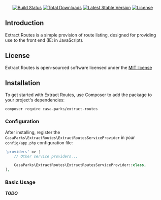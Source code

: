 <p align="center">
<a href="https://travis-ci.org/Casa-Parks/Extract-Routes"><img src="https://travis-ci.org/Casa-Parks/Extract-Routes.svg" alt="Build Status"></a>
<a href="https://packagist.org/packages/Casa-Parks/Extract-Routes"><img src="https://poser.pugx.org/Casa-Parks/Extract-Routes/d/total.svg" alt="Total Downloads"></a>
<a href="https://packagist.org/packages/Casa-Parks/Extract-Routes"><img src="https://poser.pugx.org/Casa-Parks/Extract-Routes/v/stable.svg" alt="Latest Stable Version"></a>
<a href="https://packagist.org/packages/Casa-Parks/Extract-Routes"><img src="https://poser.pugx.org/Casa-Parks/Extract-Routes/license.svg" alt="License"></a>
</p>

## Introduction

Extract Routes is a simple provision of route listing, designed for providing use to the front end (IE: in JavaScript).

## License

Extract Routes is open-sourced software licensed under the [MIT license](http://opensource.org/licenses/MIT)

## Installation

To get started with Extract Routes, use Composer to add the package to your project's dependencies:

    composer require casa-parks/extract-routes

### Configuration

After installing, register the `CasaParks\ExtractRoutes\ExtractRoutesServiceProvider` in your `config/app.php` configuration file:

```php
'providers' => [
    // Other service providers...

    CasaParks\ExtractRoutes\ExtractRoutesServiceProvider::class,
],
```

### Basic Usage

_**TODO**_
